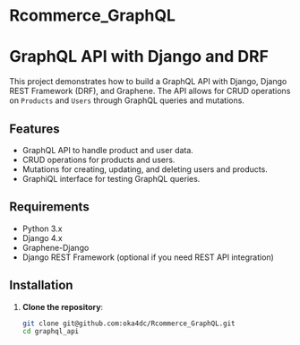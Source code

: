 # Rcommerce_GraphQL

# GraphQL API with Django and DRF

This project demonstrates how to build a GraphQL API with Django, Django REST Framework (DRF), and Graphene. The API allows for CRUD operations on `Products` and `Users` through GraphQL queries and mutations.

## Features

- GraphQL API to handle product and user data.
- CRUD operations for products and users.
- Mutations for creating, updating, and deleting users and products.
- GraphiQL interface for testing GraphQL queries.

## Requirements

- Python 3.x
- Django 4.x
- Graphene-Django
- Django REST Framework (optional if you need REST API integration)

## Installation

1. **Clone the repository**:
   ```bash
   git clone git@github.com:oka4dc/Rcommerce_GraphQL.git
   cd graphql_api
